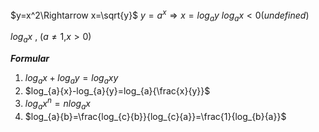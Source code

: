 $y=x^2\Rightarrow x=\sqrt{y}$
$y=a^x\Rightarrow x=log_{a}{y}$
$log_{a}{x}<0$($undefined$)

$log_{a}{x}$ , ($a\neq 1$,$x>0$)

***Formular***
1. $log_{a}{x}+log_{a}{y}=log_{a}{xy}$
2. $log_{a}{x}-log_{a}{y}=log_{a}{\frac{x}{y}}$
3. $log_{a}{x^n}=n log_{a}{x}$
4. $log_{a}{b}=\frac{log_{c}{b}}{log_{c}{a}}=\frac{1}{log_{b}{a}}$
